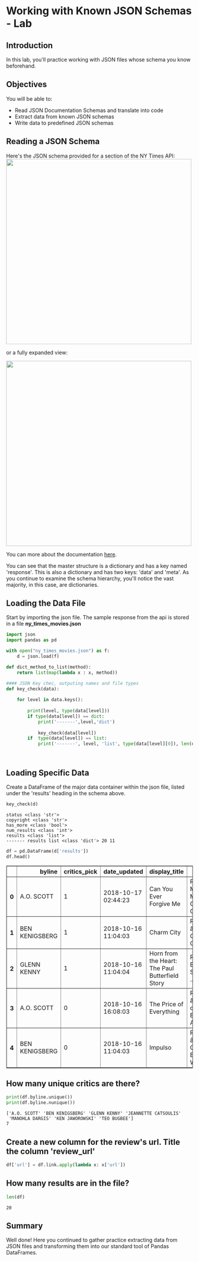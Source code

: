 
# Working with Known JSON Schemas - Lab

## Introduction
In this lab, you'll practice working with JSON files whose schema you know beforehand.

## Objectives
You will be able to:
* Read JSON Documentation Schemas and translate into code
* Extract data from known JSON schemas
* Write data to predefined JSON schemas

## Reading a JSON Schema

Here's the JSON schema provided for a section of the NY Times API:
<img src="images/nytimes_movie_schema.png" width=500>

or a fully expanded view:

<img src="images/nytimes_movie_schema_detailed.png" width=500>

You can more about the documentation [here](https://developer.nytimes.com/docs/movie-reviews-api/1/routes/reviews/%7Btype%7D.json/get).

You can see that the master structure is a dictionary and has a key named 'response'. This is also a dictionary and has two keys: 'data' and 'meta'. As you continue to examine the schema hierarchy, you'll notice the vast majority, in this case, are dictionaries. 

## Loading the Data File

Start by importing the json file. The sample response from the api is stored in a file **ny_times_movies.json**


```python
import json
import pandas as pd

with open("ny_times_movies.json") as f:
    d = json.load(f)
```


```python
def dict_method_to_list(method):
    return list(map(lambda x : x, method))

#### JSON Key chec, outputing names and file types
def key_check(data):
    
    for level in data.keys():
        
        print(level, type(data[level]))
        if type(data[level]) == dict:
            print('-------',level,'dict')
            
            key_check(data[level])
        if  type(data[level]) == list:
            print('-------', level, 'list', type(data[level][0]), len(data[level]), len(data[level][0]))




```

## Loading Specific Data

Create a DataFrame of the major data container within the json file, listed under the 'results' heading in the schema above.


```python
key_check(d)
```

    status <class 'str'>
    copyright <class 'str'>
    has_more <class 'bool'>
    num_results <class 'int'>
    results <class 'list'>
    ------- results list <class 'dict'> 20 11
    


```python
df = pd.DataFrame(d['results'])
df.head()
```




<div>
<style scoped>
    .dataframe tbody tr th:only-of-type {
        vertical-align: middle;
    }

    .dataframe tbody tr th {
        vertical-align: top;
    }

    .dataframe thead th {
        text-align: right;
    }
</style>
<table border="1" class="dataframe">
  <thead>
    <tr style="text-align: right;">
      <th></th>
      <th>byline</th>
      <th>critics_pick</th>
      <th>date_updated</th>
      <th>display_title</th>
      <th>headline</th>
      <th>link</th>
      <th>mpaa_rating</th>
      <th>multimedia</th>
      <th>opening_date</th>
      <th>publication_date</th>
      <th>summary_short</th>
    </tr>
  </thead>
  <tbody>
    <tr>
      <th>0</th>
      <td>A.O. SCOTT</td>
      <td>1</td>
      <td>2018-10-17 02:44:23</td>
      <td>Can You Ever Forgive Me</td>
      <td>Review: Melissa McCarthy Is Criminally Good in...</td>
      <td>{'type': 'article', 'url': 'http://www.nytimes...</td>
      <td>R</td>
      <td>{'type': 'mediumThreeByTwo210', 'src': 'https:...</td>
      <td>2018-10-19</td>
      <td>2018-10-16</td>
      <td>Marielle Heller directs a true story of litera...</td>
    </tr>
    <tr>
      <th>1</th>
      <td>BEN KENIGSBERG</td>
      <td>1</td>
      <td>2018-10-16 11:04:03</td>
      <td>Charm City</td>
      <td>Review: â€˜Charm Cityâ€™ Vividly Captures the ...</td>
      <td>{'type': 'article', 'url': 'http://www.nytimes...</td>
      <td></td>
      <td>{'type': 'mediumThreeByTwo210', 'src': 'https:...</td>
      <td>2018-04-22</td>
      <td>2018-10-16</td>
      <td>Marilyn Nessâ€™s documentary is dedicated to t...</td>
    </tr>
    <tr>
      <th>2</th>
      <td>GLENN KENNY</td>
      <td>1</td>
      <td>2018-10-16 11:04:04</td>
      <td>Horn from the Heart: The Paul Butterfield Story</td>
      <td>Review: Paul Butterfieldâ€™s Story Is Told in ...</td>
      <td>{'type': 'article', 'url': 'http://www.nytimes...</td>
      <td></td>
      <td>{'type': 'mediumThreeByTwo210', 'src': 'https:...</td>
      <td>2018-10-19</td>
      <td>2018-10-16</td>
      <td>A documentary explores the life of the blues m...</td>
    </tr>
    <tr>
      <th>3</th>
      <td>A.O. SCOTT</td>
      <td>0</td>
      <td>2018-10-16 16:08:03</td>
      <td>The Price of Everything</td>
      <td>Review: â€˜The Price of Everythingâ€™ Asks $56...</td>
      <td>{'type': 'article', 'url': 'http://www.nytimes...</td>
      <td></td>
      <td>{'type': 'mediumThreeByTwo210', 'src': 'https:...</td>
      <td>2018-10-19</td>
      <td>2018-10-16</td>
      <td>This documentary examines the global art marke...</td>
    </tr>
    <tr>
      <th>4</th>
      <td>BEN KENIGSBERG</td>
      <td>0</td>
      <td>2018-10-16 11:04:03</td>
      <td>Impulso</td>
      <td>Review: â€˜Impulsoâ€™ Goes Backstage With a Fl...</td>
      <td>{'type': 'article', 'url': 'http://www.nytimes...</td>
      <td></td>
      <td>{'type': 'mediumThreeByTwo210', 'src': 'https:...</td>
      <td>None</td>
      <td>2018-10-16</td>
      <td>This documentary follows RocÃ­o Molina, a cutt...</td>
    </tr>
  </tbody>
</table>
</div>



## How many unique critics are there?


```python
print(df.byline.unique())
print(df.byline.nunique())
```

    ['A.O. SCOTT' 'BEN KENIGSBERG' 'GLENN KENNY' 'JEANNETTE CATSOULIS'
     'MANOHLA DARGIS' 'KEN JAWOROWSKI' 'TEO BUGBEE']
    7
    

## Create a new column for the review's url. Title the column 'review_url'


```python
df['url'] = df.link.apply(lambda x: x['url'])
```

## How many results are in the file?


```python
len(df)
```




    20



## Summary
Well done! Here you continued to gather practice extracting data from JSON files and transforming them into our standard tool of Pandas DataFrames.
